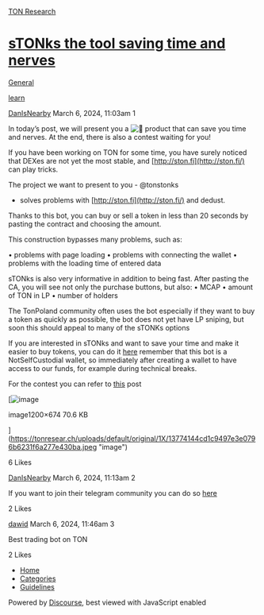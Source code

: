 [TON Research](/)

# [sTONks the tool saving time and nerves](/t/stonks-the-tool-saving-time-and-nerves/583)

[General](/c/general/4) 

[learn](https://tonresear.ch/tag/learn)

    

[DanIsNearby](https://tonresear.ch/u/DanIsNearby)   March 6, 2024, 11:03am  1

In today’s post, we will present you a ![:robot:](https://tonresear.ch/images/emoji/twitter/robot.png?v=12 ":robot:") product that can save you time and nerves. At the end, there is also a contest waiting for you!

If you have been working on TON for some time, you have surely noticed that DEXes are not yet the most stable, and [http://ston.fi](http://ston.fi/) can play tricks.

The project we want to present to you - @tonstonks

*   solves problems with [http://ston.fi](http://ston.fi/) and dedust.

Thanks to this bot, you can buy or sell a token in less than 20 seconds by pasting the contract and choosing the amount.

This construction bypasses many problems, such as:

• problems with page loading • problems with connecting the wallet • problems with the loading time of entered data

sTONks is also very informative in addition to being fast. After pasting the CA, you will see not only the purchase buttons, but also: • MCAP • amount of TON in LP • number of holders

The TonPoland community often uses the bot especially if they want to buy a token as quickly as possible, the bot does not yet have LP sniping, but soon this should appeal to many of the sTONKs options

If you are interested in sTONks and want to save your time and make it easier to buy tokens, you can do it [here](https://t.me/stonks_sniper_bot?start=0x6E51C5973C3616A867C8A2A060CC881CA6DB811DDB4136CF33F9AD231CE56C0D) remember that this bot is a NotSelfCustodial wallet, so immediately after creating a wallet to have access to our funds, for example during technical breaks.

For the contest you can refer to [this](https://twitter.com/TonPoland/status/1765062159296274868) post  

[![image](https://tonresear.ch/uploads/default/optimized/1X/13774144cd1c9497e3e0796b6231f6a277e430ba_2_690x387.jpeg)

image1200×674 70.6 KB

](https://tonresear.ch/uploads/default/original/1X/13774144cd1c9497e3e0796b6231f6a277e430ba.jpeg "image")

  6 Likes

[DanIsNearby](https://tonresear.ch/u/DanIsNearby) March 6, 2024, 11:13am  2

If you want to join their telegram community you can do so [here](https://t.me/stonksonton)

  2 Likes

[dawid](https://tonresear.ch/u/dawid) March 6, 2024, 11:46am  3

Best trading bot on TON

  2 Likes

*   [Home](/)
*   [Categories](/categories)
*   [Guidelines](/guidelines)

Powered by [Discourse](https://www.discourse.org), best viewed with JavaScript enabled